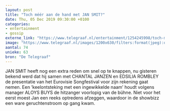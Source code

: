 ```yaml
---
layout: post
title: "Toch méér aan de hand met JAN SMIT?"
date: Thu, 05 Dec 2019 09:30:00 +0100
categories: 
- entertainment 
- gossip 
externe_link: "https://www.telegraaf.nl/entertainment/1254245998/toch-meer-aan-de-hand-met-jan-smit"
image: "https://www.telegraaf.nl/images/1200x630/filters:format(jpeg):quality(80)/cdn-kiosk-api.telegraaf.nl/06fbd88c-16e6-11ea-836e-0255c322e81b.jpg"
aantal: 74
unieke: 63
bron: "De Telegraaf"
---
```


<p class="intro">JAN SMIT heeft nog een extra reden om snel op te knappen, nu gisteren bekend werd dat hij samen met CHANTAL JANZEN en EDSILIA ROMBLEY de presentatie van het Eurovisie Songfestival voor zijn rekening gaat nemen. Een ’keelontsteking met een ingewikkelde naam’ houdt volgens manager ALOYS BUYS de hitzanger voorlopig van de bühne. Niet voor het eerst moest Jan een reeks optredens afzeggen, waardoor in de showbizz een ware geruchtenstroom op gang kwam.</p>
